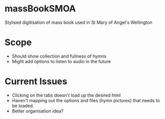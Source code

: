 # massBookSMOA
Stylised digitisation of mass book used in St Mary of Angel's Wellington

# Scope
- Should show collection and fullness of hymns
- Might add options to listen to audio in the future

# Current Issues
- Clicking on the tabs doesn't load up the desired html
- Haven't mapping out the options and files (hymn pictures) that needs to be loaded.
- Better organisation idea?